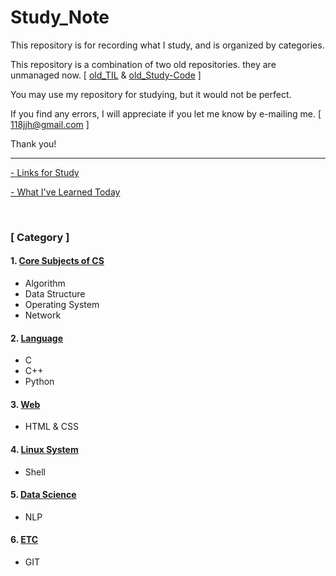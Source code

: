# Study_Note

This repository is for recording what I study, and is organized by categories. 

This repository is a combination of two old repositories. they are unmanaged now. [ [old_TIL](https://github.com/batboy118/old_TIL) & [old_Study-Code](https://github.com/batboy118/old_Study-Code) ]

You may use my repository for studying, but it would not be perfect.

If you find any errors, I will appreciate if you let me know by e-mailing me. [ 118jjh@gmail.com ]

Thank you!

---

[-  Links for Study](LinksForStudy.md)

[ - What I've Learned Today](WIL.md)

<br>

### [ Category ]

#### 1. [Core Subjects of CS](CS/README.md)

- Algorithm
- Data Structure
- Operating System
- Network


#### 2. [Language](Language/README.md)

- C
- C++
- Python

#### 3. [Web](Web/README.md)

- HTML & CSS

#### 4. [Linux System](Linux_System/README.md)

- Shell

#### 5. [Data Science](Data_science/README.md)

- NLP

#### 6. [ETC](ETC/README.md)

- GIT

